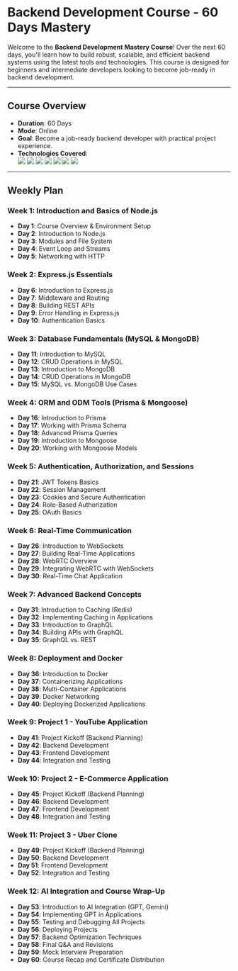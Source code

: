 # Backend Development Course - 60 Days Mastery

Welcome to the **Backend Development Mastery Course**! Over the next 60 days, you'll learn how to build robust, scalable, and efficient backend systems using the latest tools and technologies. This course is designed for beginners and intermediate developers looking to become job-ready in backend development.

---

## **Course Overview**
- **Duration**: 60 Days
- **Mode**: Online
- **Goal**: Become a job-ready backend developer with practical project experience.
- **Technologies Covered**:
  <br>
  <img src="https://img.shields.io/badge/Node.js-339933?style=for-the-badge&logo=Node.js&logoColor=white"> 
  <img src="https://img.shields.io/badge/Express.js-000000?style=for-the-badge&logo=Express&logoColor=white"> 
  <img src="https://img.shields.io/badge/MySQL-4479A1?style=for-the-badge&logo=MySQL&logoColor=white"> 
  <img src="https://img.shields.io/badge/MongoDB-47A248?style=for-the-badge&logo=MongoDB&logoColor=white"> 
  <img src="https://img.shields.io/badge/Redis-DC382D?style=for-the-badge&logo=Redis&logoColor=white"> 
  <img src="https://img.shields.io/badge/GraphQL-E10098?style=for-the-badge&logo=GraphQL&logoColor=white"> 
  <img src="https://img.shields.io/badge/Docker-2496ED?style=for-the-badge&logo=Docker&logoColor=white"> 

---

## **Weekly Plan**

### **Week 1: Introduction and Basics of Node.js**
- **Day 1**: Course Overview & Environment Setup
- **Day 2**: Introduction to Node.js
- **Day 3**: Modules and File System
- **Day 4**: Event Loop and Streams
- **Day 5**: Networking with HTTP

### **Week 2: Express.js Essentials**
- **Day 6**: Introduction to Express.js
- **Day 7**: Middleware and Routing
- **Day 8**: Building REST APIs
- **Day 9**: Error Handling in Express.js
- **Day 10**: Authentication Basics

### **Week 3: Database Fundamentals (MySQL & MongoDB)**
- **Day 11**: Introduction to MySQL
- **Day 12**: CRUD Operations in MySQL
- **Day 13**: Introduction to MongoDB
- **Day 14**: CRUD Operations in MongoDB
- **Day 15**: MySQL vs. MongoDB Use Cases

### **Week 4: ORM and ODM Tools (Prisma & Mongoose)**
- **Day 16**: Introduction to Prisma
- **Day 17**: Working with Prisma Schema
- **Day 18**: Advanced Prisma Queries
- **Day 19**: Introduction to Mongoose
- **Day 20**: Working with Mongoose Models

### **Week 5: Authentication, Authorization, and Sessions**
- **Day 21**: JWT Tokens Basics
- **Day 22**: Session Management
- **Day 23**: Cookies and Secure Authentication
- **Day 24**: Role-Based Authorization
- **Day 25**: OAuth Basics

### **Week 6: Real-Time Communication**
- **Day 26**: Introduction to WebSockets
- **Day 27**: Building Real-Time Applications
- **Day 28**: WebRTC Overview
- **Day 29**: Integrating WebRTC with WebSockets
- **Day 30**: Real-Time Chat Application

### **Week 7: Advanced Backend Concepts**
- **Day 31**: Introduction to Caching (Redis)
- **Day 32**: Implementing Caching in Applications
- **Day 33**: Introduction to GraphQL
- **Day 34**: Building APIs with GraphQL
- **Day 35**: GraphQL vs. REST

### **Week 8: Deployment and Docker**
- **Day 36**: Introduction to Docker
- **Day 37**: Containerizing Applications
- **Day 38**: Multi-Container Applications
- **Day 39**: Docker Networking
- **Day 40**: Deploying Dockerized Applications

### **Week 9: Project 1 - YouTube Application**
- **Day 41**: Project Kickoff (Backend Planning)
- **Day 42**: Backend Development
- **Day 43**: Frontend Development
- **Day 44**: Integration and Testing

### **Week 10: Project 2 - E-Commerce Application**
- **Day 45**: Project Kickoff (Backend Planning)
- **Day 46**: Backend Development
- **Day 47**: Frontend Development
- **Day 48**: Integration and Testing

### **Week 11: Project 3 - Uber Clone**
- **Day 49**: Project Kickoff (Backend Planning)
- **Day 50**: Backend Development
- **Day 51**: Frontend Development
- **Day 52**: Integration and Testing

### **Week 12: AI Integration and Course Wrap-Up**
- **Day 53**: Introduction to AI Integration (GPT, Gemini)
- **Day 54**: Implementing GPT in Applications
- **Day 55**: Testing and Debugging All Projects
- **Day 56**: Deploying Projects
- **Day 57**: Backend Optimization Techniques
- **Day 58**: Final Q&A and Revisions
- **Day 59**: Mock Interview Preparation
- **Day 60**: Course Recap and Certificate Distribution

 
